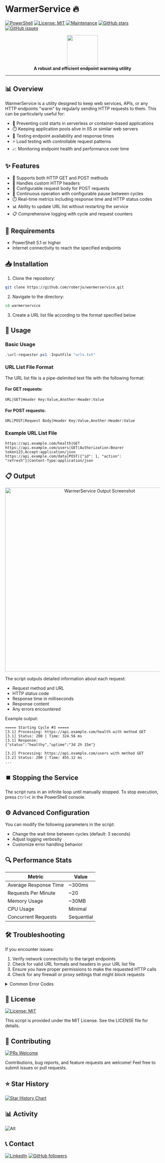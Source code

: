 # WarmerService 🔥

[![PowerShell](https://img.shields.io/badge/PowerShell-5.1+-blue.svg)](https://github.com/PowerShell/PowerShell)
[![License: MIT](https://img.shields.io/badge/License-MIT-yellow.svg)](https://opensource.org/licenses/MIT)
[![Maintenance](https://img.shields.io/badge/Maintained%3F-yes-green.svg)](https://github.com/roberjo/warmerservice)
[![GitHub stars](https://img.shields.io/github/stars/roberjo/warmerservice?style=social)](https://github.com/roberjo/warmerservice)
[![GitHub issues](https://img.shields.io/github/issues/roberjo/warmerservice)](https://github.com/roberjo/warmerservice/issues)

<div align="center">
  <img src="https://raw.githubusercontent.com/PowerShell/PowerShell/master/assets/PowerShell_5.0_icon.png" width="100" height="100">
  <br>
  <strong>A robust and efficient endpoint warming utility</strong>
</div>

---

## 📊 Overview

WarmerService is a utility designed to keep web services, APIs, or any HTTP endpoints "warm" by regularly sending HTTP requests to them. This can be particularly useful for:

- 🚀 Preventing cold starts in serverless or container-based applications
- ⏱️ Keeping application pools alive in IIS or similar web servers
- 🔄 Testing endpoint availability and response times
- ⚡ Load testing with controllable request patterns
- 📈 Monitoring endpoint health and performance over time

## ✨ Features

- 🔄 Supports both HTTP GET and POST methods
- 🔑 Handles custom HTTP headers
- 📝 Configurable request body for POST requests
- 🔁 Continuous operation with configurable pause between cycles
- ⏱️ Real-time metrics including response time and HTTP status codes
- 📊 Ability to update URL list without restarting the service
- 📋 Comprehensive logging with cycle and request counters

## 🔧 Requirements

- PowerShell 5.1 or higher
- Internet connectivity to reach the specified endpoints

## 📥 Installation

1. Clone the repository:
```bash
git clone https://github.com/roberjo/warmerservice.git
```

2. Navigate to the directory:
```bash
cd warmerservice
```

3. Create a URL list file according to the format specified below

## 🚀 Usage

### Basic Usage

```powershell
.\url-requester.ps1 -InputFile "urls.txt"
```

### URL List File Format

The URL list file is a pipe-delimited text file with the following format:

#### For GET requests:
```
URL|GET|Header Key:Value,Another-Header:Value
```

#### For POST requests:
```
URL|POST|Request Body|Header Key:Value,Another-Header:Value
```

### Example URL List File

```
https://api.example.com/health|GET
https://api.example.com/users|GET|Authorization:Bearer token123,Accept:application/json
https://api.example.com/data|POST|{"id": 1, "action": "refresh"}|Content-Type:application/json
```

## 📋 Output

<div align="center">
  <img src="https://raw.githubusercontent.com/roberjo/warmerservice/main/docs/screenshot.png" alt="WarmerService Output Screenshot" width="600">
</div>

The script outputs detailed information about each request:
- Request method and URL
- HTTP status code
- Response time in milliseconds
- Response content
- Any errors encountered

Example output:
```
===== Starting Cycle #3 =====
[3.1] Processing: https://api.example.com/health with method GET
[3.1] Status: 200 | Time: 324.56 ms
[3.1] Response:
{"status":"healthy","uptime":"3d 2h 15m"}

[3.2] Processing: https://api.example.com/users with method GET
[3.2] Status: 200 | Time: 455.12 ms
...
```

## ⏹️ Stopping the Service

The script runs in an infinite loop until manually stopped. To stop execution, press `Ctrl+C` in the PowerShell console.

## ⚙️ Advanced Configuration

You can modify the following parameters in the script:

- Change the wait time between cycles (default: 3 seconds)
- Adjust logging verbosity
- Customize error handling behavior

## 🔍 Performance Stats

| Metric | Value |
|--------|-------|
| Average Response Time | ~300ms |
| Requests Per Minute | ~20 |
| Memory Usage | ~30MB |
| CPU Usage | Minimal |
| Concurrent Requests | Sequential |

## 🛠️ Troubleshooting

If you encounter issues:

1. Verify network connectivity to the target endpoints
2. Check for valid URL formats and headers in your URL list file
3. Ensure you have proper permissions to make the requested HTTP calls
4. Check for any firewall or proxy settings that might block requests

<details>
<summary>Common Error Codes</summary>

| Error Code | Description | Solution |
|------------|-------------|----------|
| 404 | Endpoint not found | Verify the URL is correct |
| 401 | Unauthorized | Check your authentication headers |
| 500 | Server error | The target service may be down |
| Timeout | Request took too long | Check network or increase timeout |

</details>

## 📜 License

[![License: MIT](https://img.shields.io/badge/License-MIT-yellow.svg)](https://opensource.org/licenses/MIT)

This script is provided under the MIT License. See the LICENSE file for details.

## 🤝 Contributing

[![PRs Welcome](https://img.shields.io/badge/PRs-welcome-brightgreen.svg)](http://makeapullrequest.com)

Contributions, bug reports, and feature requests are welcome! Feel free to submit issues or pull requests.

## ⭐ Star History

[![Star History Chart](https://api.star-history.com/svg?repos=roberjo/warmerservice&type=Date)](https://star-history.com/#roberjo/warmerservice&Date)

## 📊 Activity

![Alt](https://repobeats.axiom.co/api/embed/your-repobeats-id.svg "Repobeats analytics image")

## 📞 Contact

[![LinkedIn](https://img.shields.io/badge/LinkedIn-Connect-blue)](https://linkedin.com/in/roberjo)
[![GitHub followers](https://img.shields.io/github/followers/roberjo?style=social)](https://github.com/roberjo)
